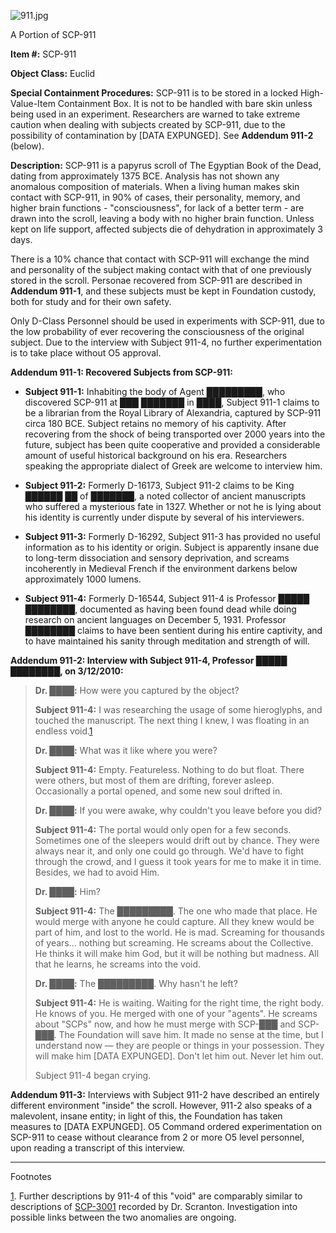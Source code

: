 ![911.jpg](http://scp-wiki.wdfiles.com/local--files/scp-911/911.jpg)

A Portion of SCP-911

**Item #:** SCP-911

**Object Class:** Euclid

**Special Containment Procedures:** SCP-911 is to be stored in a locked High-Value-Item Containment Box. It is not to be handled with bare skin unless being used in an experiment. Researchers are warned to take extreme caution when dealing with subjects created by SCP-911, due to the possibility of contamination by \[DATA EXPUNGED\]. See **Addendum 911-2** (below).

**Description:** SCP-911 is a papyrus scroll of The Egyptian Book of the Dead, dating from approximately 1375 BCE. Analysis has not shown any anomalous composition of materials. When a living human makes skin contact with SCP-911, in 90% of cases, their personality, memory, and higher brain functions - "consciousness", for lack of a better term - are drawn into the scroll, leaving a body with no higher brain function. Unless kept on life support, affected subjects die of dehydration in approximately 3 days.

There is a 10% chance that contact with SCP-911 will exchange the mind and personality of the subject making contact with that of one previously stored in the scroll. Personae recovered from SCP-911 are described in **Addendum 911-1**, and these subjects must be kept in Foundation custody, both for study and for their own safety.

Only D-Class Personnel should be used in experiments with SCP-911, due to the low probability of ever recovering the consciousness of the original subject. Due to the interview with Subject 911-4, no further experimentation is to take place without O5 approval.

**Addendum 911-1: Recovered Subjects from SCP-911:**

*   **Subject 911-1:** Inhabiting the body of Agent █████████, who discovered SCP-911 at ███ ███████ in ████, Subject 911-1 claims to be a librarian from the Royal Library of Alexandria, captured by SCP-911 circa 180 BCE. Subject retains no memory of his captivity. After recovering from the shock of being transported over 2000 years into the future, subject has been quite cooperative and provided a considerable amount of useful historical background on his era. Researchers speaking the appropriate dialect of Greek are welcome to interview him.

*   **Subject 911-2:** Formerly D-16173, Subject 911-2 claims to be King ██████ ██ of ███████, a noted collector of ancient manuscripts who suffered a mysterious fate in 1327. Whether or not he is lying about his identity is currently under dispute by several of his interviewers.

*   **Subject 911-3:** Formerly D-16292, Subject 911-3 has provided no useful information as to his identity or origin. Subject is apparently insane due to long-term dissociation and sensory deprivation, and screams incoherently in Medieval French if the environment darkens below approximately 1000 lumens.

*   **Subject 911-4:** Formerly D-16544, Subject 911-4 is Professor █████ ████████, documented as having been found dead while doing research on ancient languages on December 5, 1931. Professor ████████ claims to have been sentient during his entire captivity, and to have maintained his sanity through meditation and strength of will.

**Addendum 911-2: Interview with Subject 911-4, Professor █████ ████████, on 3/12/2010:**

> **Dr. ████:** How were you captured by the object?
> 
> **Subject 911-4:** I was researching the usage of some hieroglyphs, and touched the manuscript. The next thing I knew, I was floating in an endless void.[1](javascript:;)
> 
> **Dr. ████:** What was it like where you were?
> 
> **Subject 911-4:** Empty. Featureless. Nothing to do but float. There were others, but most of them are drifting, forever asleep. Occasionally a portal opened, and some new soul drifted in.
> 
> **Dr. ████:** If you were awake, why couldn't you leave before you did?
> 
> **Subject 911-4:** The portal would only open for a few seconds. Sometimes one of the sleepers would drift out by chance. They were always near it, and only one could go through. We'd have to fight through the crowd, and I guess it took years for me to make it in time. Besides, we had to avoid Him.
> 
> **Dr. ████:** Him?
> 
> **Subject 911-4:** The █████████. The one who made that place. He would merge with anyone he could capture. All they knew would be part of him, and lost to the world. He is mad. Screaming for thousands of years… nothing but screaming. He screams about the Collective. He thinks it will make him God, but it will be nothing but madness. All that he learns, he screams into the void.
> 
> **Dr. ████:** The █████████. Why hasn't he left?
> 
> **Subject 911-4:** He is waiting. Waiting for the right time, the right body. He knows of you. He merged with one of your "agents". He screams about "SCPs" now, and how he must merge with SCP-███ and SCP-███. The Foundation will save him. It made no sense at the time, but I understand now — they are people or things in your possession. They will make him \[DATA EXPUNGED\]. Don't let him out. Never let him out.  
>   
> **<Interview ended>** Subject 911-4 began crying.

**Addendum 911-3:** Interviews with Subject 911-2 have described an entirely different environment "inside" the scroll. However, 911-2 also speaks of a malevolent, insane entity; in light of this, the Foundation has taken measures to \[DATA EXPUNGED\]. O5 Command ordered experimentation on SCP-911 to cease without clearance from 2 or more O5 level personnel, upon reading a transcript of this interview.

* * *

Footnotes

[1](javascript:;). Further descriptions by 911-4 of this "void" are comparably similar to descriptions of [SCP-3001](/scp-3001) recorded by Dr. Scranton. Investigation into possible links between the two anomalies are ongoing.